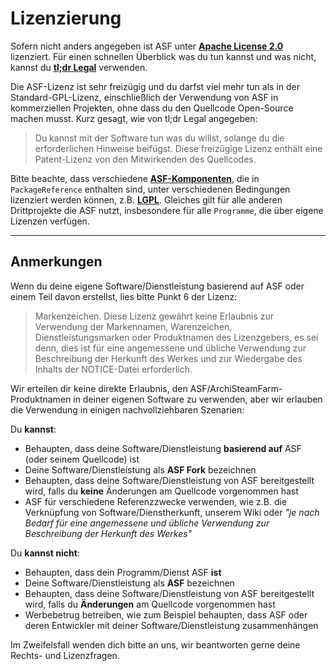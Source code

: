 # Li­zen­zie­rung

Sofern nicht anders angegeben ist ASF unter **[Apache License 2.0](https://raw.githubusercontent.com/JustArchiNET/ArchiSteamFarm/master/LICENSE-2.0.txt)** lizenziert. Für einen schnellen Überblick was du tun kannst und was nicht, kannst du **[tl;dr Legal](https://tldrlegal.com/license/apache-license-2.0-(apache-2.0))** verwenden.

Die ASF-Lizenz ist sehr freizügig und du darfst viel mehr tun als in der Standard-GPL-Lizenz, einschließlich der Verwendung von ASF in kommerziellen Projekten, ohne dass du den Quellcode Open-Source machen musst. Kurz gesagt, wie von tl;dr Legal angegeben:

> Du kannst mit der Software tun was du willst, solange du die erforderlichen Hinweise beifügst. Diese freizügige Lizenz enthält eine Patent-Lizenz von den Mitwirkenden des Quellcodes.

Bitte beachte, dass verschiedene **[ASF-Komponenten](https://github.com/JustArchiNET/ArchiSteamFarm/blob/master/ArchiSteamFarm/ArchiSteamFarm.csproj)**, die in `PackageReference` enthalten sind, unter verschiedenen Bedingungen lizenziert werden können, z.B. **[LGPL](https://tldrlegal.com/license/gnu-lesser-general-public-license-v3-(lgpl-3))**. Gleiches gilt für alle anderen Drittprojekte die ASF nutzt, insbesondere für alle `Programme`, die über eigene Lizenzen verfügen.

* * *

## Anmerkungen

Wenn du deine eigene Software/Dienstleistung basierend auf ASF oder einem Teil davon erstellst, lies bitte Punkt 6 der Lizenz:

> Markenzeichen. Diese Lizenz gewährt keine Erlaubnis zur Verwendung der Markennamen, Warenzeichen, Dienstleistungsmarken oder Produktnamen des Lizenzgebers, es sei denn, dies ist für eine angemessene und übliche Verwendung zur Beschreibung der Herkunft des Werkes und zur Wiedergabe des Inhalts der NOTICE-Datei erforderlich.

Wir erteilen dir keine direkte Erlaubnis, den ASF/ArchiSteamFarm-Produktnamen in deiner eigenen Software zu verwenden, aber wir erlauben die Verwendung in einigen nachvollziehbaren Szenarien:

Du **kannst**:

- Behaupten, dass deine Software/Dienstleistung **basierend auf** ASF (oder seinem Quellcode) ist
- Deine Software/Dienstleistung als **ASF Fork** bezeichnen
- Behaupten, dass deine Software/Dienstleistung von ASF bereitgestellt wird, falls du **keine** Änderungen am Quellcode vorgenommen hast
- ASF für verschiedene Referenzzwecke verwenden, wie z.B. die Verknüpfung von Software/Dienstherkunft, unserem Wiki oder *"je nach Bedarf für eine angemessene und übliche Verwendung zur Beschreibung der Herkunft des Werkes"*

Du **kannst nicht**:

- Behaupten, dass dein Programm/Dienst ASF **ist**
- Deine Software/Dienstleistung als **ASF** bezeichnen
- Behaupten, dass deine Software/Dienstleistung von ASF bereitgestellt wird, falls du **Änderungen** am Quellcode vorgenommen hast
- Werbebetrug betreiben, wie zum Beispiel behaupten, dass ASF oder deren Entwickler mit deiner Software/Dienstleistung zusammenhängen

Im Zweifelsfall wenden dich bitte an uns, wir beantworten gerne deine Rechts- und Lizenzfragen.
